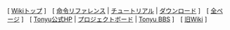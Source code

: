 [
[Wikiトップ](./)
]　[
[命令リファレンス](./reference.html)
|
[チュートリアル](./tutorial.html)
|
[ダウンロード](./download.html)
]　[
[全ページ](./all.html)
]　[
[Tonyu公式HP](https://www.tonyu.jp/)
|
[プロジェクトボード](https://www.tonyu.jp/project/top.cgi)
|
[Tonyu BBS](http://www.tonyu.jp/joyful/joyful.cgi)
]　[
[旧Wiki](http://hoge1e3.sakura.ne.jp/tonyu/wiki/)
]
